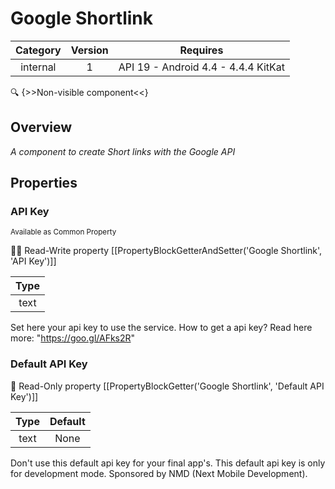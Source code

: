 # Google Shortlink

| Category | Version | Requires |
|:--------:|:-------:|:--------:|
|internal|1|API 19 - Android 4.4 - 4.4.4 KitKat|

:mag: {>>Non-visible component<<}

## Overview

_A component to create Short links with the Google API_

## Properties

### API Key

<small>Available as Common Property</small>

:eyes::pencil: Read-Write property
[[PropertyBlockGetterAndSetter('Google Shortlink', 'API Key')]]

| Type |
|:----:|
|text|

Set here your api key to use the service. How to get a api key? Read here more: "https://goo.gl/AFks2R"

### Default API Key



:eyes: Read-Only property
[[PropertyBlockGetter('Google Shortlink', 'Default API Key')]]

| Type | Default |
|:----:|:-------:|
|text|None|

Don't use this default api key for your final app's. This default api key is only for development mode. Sponsored by NMD (Next Mobile Development).